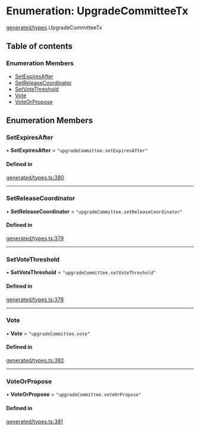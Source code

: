 # Enumeration: UpgradeCommitteeTx

[generated/types](../wiki/generated.types).UpgradeCommitteeTx

## Table of contents

### Enumeration Members

- [SetExpiresAfter](../wiki/generated.types.UpgradeCommitteeTx#setexpiresafter)
- [SetReleaseCoordinator](../wiki/generated.types.UpgradeCommitteeTx#setreleasecoordinator)
- [SetVoteThreshold](../wiki/generated.types.UpgradeCommitteeTx#setvotethreshold)
- [Vote](../wiki/generated.types.UpgradeCommitteeTx#vote)
- [VoteOrPropose](../wiki/generated.types.UpgradeCommitteeTx#voteorpropose)

## Enumeration Members

### SetExpiresAfter

• **SetExpiresAfter** = ``"upgradeCommittee.setExpiresAfter"``

#### Defined in

[generated/types.ts:380](https://github.com/PolymeshAssociation/polymesh-sdk/blob/91c2d2d8/src/generated/types.ts#L380)

___

### SetReleaseCoordinator

• **SetReleaseCoordinator** = ``"upgradeCommittee.setReleaseCoordinator"``

#### Defined in

[generated/types.ts:379](https://github.com/PolymeshAssociation/polymesh-sdk/blob/91c2d2d8/src/generated/types.ts#L379)

___

### SetVoteThreshold

• **SetVoteThreshold** = ``"upgradeCommittee.setVoteThreshold"``

#### Defined in

[generated/types.ts:378](https://github.com/PolymeshAssociation/polymesh-sdk/blob/91c2d2d8/src/generated/types.ts#L378)

___

### Vote

• **Vote** = ``"upgradeCommittee.vote"``

#### Defined in

[generated/types.ts:382](https://github.com/PolymeshAssociation/polymesh-sdk/blob/91c2d2d8/src/generated/types.ts#L382)

___

### VoteOrPropose

• **VoteOrPropose** = ``"upgradeCommittee.voteOrPropose"``

#### Defined in

[generated/types.ts:381](https://github.com/PolymeshAssociation/polymesh-sdk/blob/91c2d2d8/src/generated/types.ts#L381)

